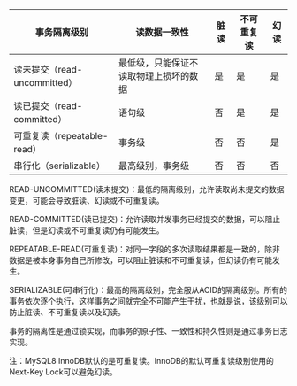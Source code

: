 
| 事务隔离级别                 | 读数据一致性              | 脏读  | 不可重复读 | 幻读  |
| ---------------------- | ------------------- | --- | ----- | --- |
| 读未提交（read-uncommitted） | 最低级，只能保证不读取物理上损坏的数据 | 是   | 是     | 是   |
| 读已提交（read-committed）   | 语句级                 | 否   | 是     | 是   |
| 可重复读（repeatable-read）  | 事务级                 | 否   | 否     | 是   |
| 串行化（serializable）      | 最高级别，事务级            | 否   | 否     | 否   |

READ-UNCOMMITTED(读未提交)：最低的隔离级别，允许读取尚未提交的数据变更，可能会导致脏读、幻读或不可重复读。

READ-COMMITTED(读已提交)：允许读取并发事务已经提交的数据，可以阻止脏读，但是幻读或不可重复读仍有可能发生。

REPEATABLE-READ(可重复读)：对同一字段的多次读取结果都是一致的，除非数据是被本身事务自己所修改，可以阻止脏读和不可重复读，但幻读仍有可能发生。

SERIALIZABLE(可串行化)：最高的隔离级别，完全服从ACID的隔离级别。所有的事务依次逐个执行，这样事务之间就完全不可能产生干扰，也就是说，该级别可以防止脏读、不可重复读以及幻读。

事务的隔离性是通过锁实现，而事务的原子性、一致性和持久性则是通过事务日志实现。

注：MySQL8 InnoDB默认的是可重复读。InnoDB的默认可重复读级别使用的Next-Key Lock可以避免幻读。
